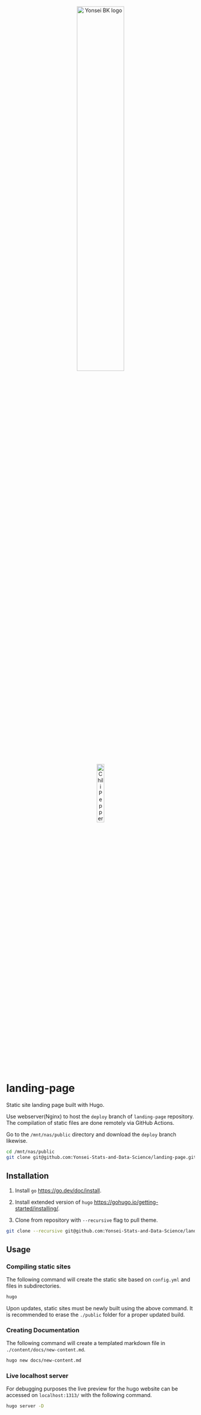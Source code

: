 <br/>
<p align="center">
    <a href="https://hpc.stat.yonsei.ac.kr/" target="_blank">
        <img width="50%" src="https://hpc.stat.yonsei.ac.kr/images/logo.svg" alt="Yonsei BK logo">
    </a>
</p>

<br/>
<p align="center">
</p>
<br/>

<p align="center">
    <img width="20%" src="https://hpc.stat.yonsei.ac.kr/images/chili.png" alt="Chili Pepper Cluster Logo">
</p>
<br/>

# landing-page

Static site landing page built with Hugo.

Use webserver(Nginx) to host the `deploy` branch of `landing-page` repository. The compilation of static files are done remotely via GitHub Actions.

Go to the `/mnt/nas/public` directory and download the `deploy` branch likewise.

```bash
cd /mnt/nas/public
git clone git@github.com:Yonsei-Stats-and-Data-Science/landing-page.git -b deploy
```


## Installation

1. Install `go` https://go.dev/doc/install.

2. Install extended version of `hugo` https://gohugo.io/getting-started/installing/.

3. Clone from repository with `--recursive` flag to pull theme.

```bash
git clone --recursive git@github.com:Yonsei-Stats-and-Data-Science/landing-page.git
```

## Usage

### Compiling static sites

The following command will create the static site based on `config.yml` and files in subdirectories.

```bash
hugo
```

Upon updates, static sites must be newly built using the above command. It is recommended to erase the `./public` folder for a proper updated build.

### Creating Documentation

The following command will create a templated markdown file in `./content/docs/new-content.md`.

```bash
hugo new docs/new-content.md
```

### Live localhost server

For debugging purposes the live preview for the hugo website can be accessed on `localhost:1313/` with the following command. 

```bash
hugo server -D
````
